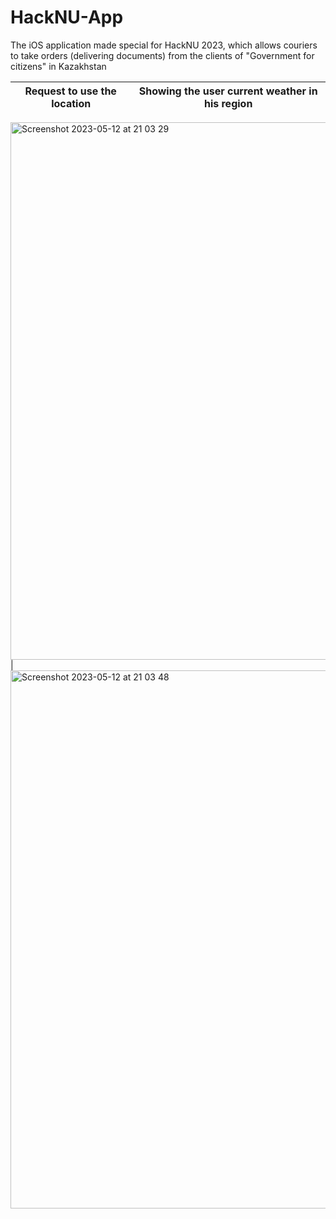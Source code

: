 # HackNU-App
The iOS application made special for HackNU 2023, which allows couriers to take orders (delivering documents) from the clients of "Government for citizens" in Kazakhstan

Request to use the location       |   Showing the user current weather in his region
:--------------------------------:|:------------------------------------------------:
<img width="860" alt="Screenshot 2023-05-12 at 21 03 29" src="https://github.com/murrdis/HackNU-App/assets/121186235/e141ba31-4156-4b04-9efd-b07b66331b49">
   |   <img width="861" alt="Screenshot 2023-05-12 at 21 03 48" src="https://github.com/murrdis/HackNU-App/assets/121186235/afbf0e15-ab91-400a-ad01-b650258f416f">



